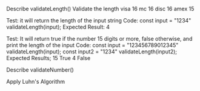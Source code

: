 Describe validateLength()
Validate the length
  visa 16
  mc 16
  disc 16
  amex 15

  Test: it will return the length of the input string
  Code:
    const input = "1234"
    validateLength(input);
  Expected Result: 
    4

  Test: It will return true if the number 15 digits or more, false otherwise, and print the length of the input
  Code: 
    const input = "123456789012345"
    validateLength(input);
    const input2 = "1234"
    validateLength(input2);
  Expected Results;
    15
    True 
    4
    False

Describe validateNumber()


Apply Luhn's Algorithm


